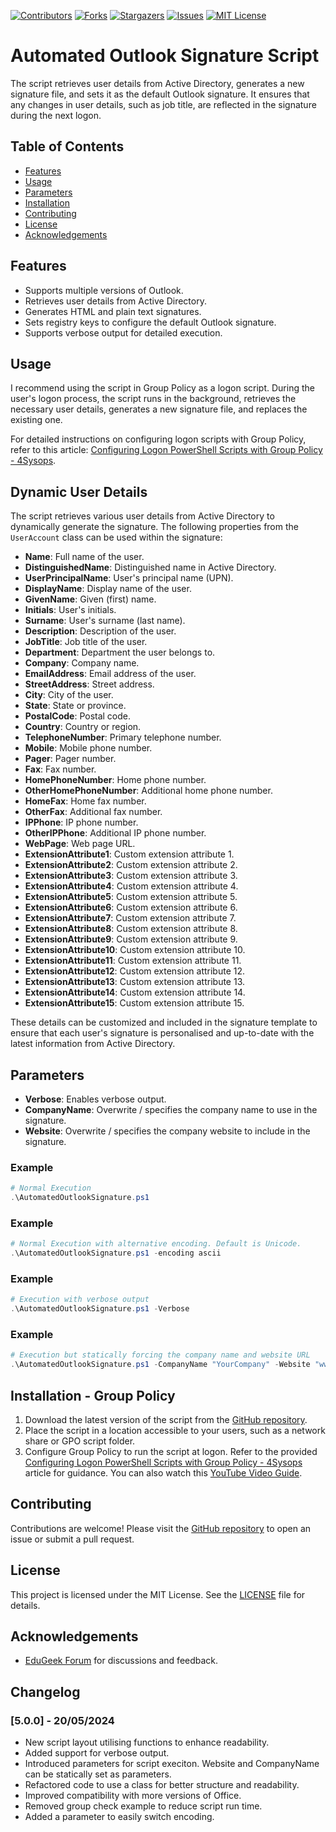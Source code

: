 [![Contributors][contributors-shield]][contributors-url] 
[![Forks][forks-shield]][forks-url]
[![Stargazers][stars-shield]][stars-url]
[![Issues][issues-shield]][issues-url]
[![MIT License][license-shield]][license-url]

# Automated Outlook Signature Script
The script retrieves user details from Active Directory, generates a new signature file, and sets it as the default Outlook signature. It ensures that any changes in user details, such as job title, are reflected in the signature during the next logon.

## Table of Contents
- [Features](#features)
- [Usage](#usage)
- [Parameters](#parameters)
- [Installation](#installation)
- [Contributing](#contributing)
- [License](#license)
- [Acknowledgements](#acknowledgements)

## Features
- Supports multiple versions of Outlook.
- Retrieves user details from Active Directory.
- Generates HTML and plain text signatures.
- Sets registry keys to configure the default Outlook signature.
- Supports verbose output for detailed execution.

## Usage
I recommend using the script in Group Policy as a logon script. During the user's logon process, the script runs in the background, retrieves the necessary user details, generates a new signature file, and replaces the existing one.

For detailed instructions on configuring logon scripts with Group Policy, refer to this article: [Configuring Logon PowerShell Scripts with Group Policy - 4Sysops](https://4sysops.com/archives/configuring-logon-powershell-scripts-with-group-policy/). 

## Dynamic User Details

The script retrieves various user details from Active Directory to dynamically generate the signature. The following properties from the `UserAccount` class can be used within the signature:

- **Name**: Full name of the user.
- **DistinguishedName**: Distinguished name in Active Directory.
- **UserPrincipalName**: User's principal name (UPN).
- **DisplayName**: Display name of the user.
- **GivenName**: Given (first) name.
- **Initials**: User's initials.
- **Surname**: User's surname (last name).
- **Description**: Description of the user.
- **JobTitle**: Job title of the user.
- **Department**: Department the user belongs to.
- **Company**: Company name.
- **EmailAddress**: Email address of the user.
- **StreetAddress**: Street address.
- **City**: City of the user.
- **State**: State or province.
- **PostalCode**: Postal code.
- **Country**: Country or region.
- **TelephoneNumber**: Primary telephone number.
- **Mobile**: Mobile phone number.
- **Pager**: Pager number.
- **Fax**: Fax number.
- **HomePhoneNumber**: Home phone number.
- **OtherHomePhoneNumber**: Additional home phone number.
- **HomeFax**: Home fax number.
- **OtherFax**: Additional fax number.
- **IPPhone**: IP phone number.
- **OtherIPPhone**: Additional IP phone number.
- **WebPage**: Web page URL.
- **ExtensionAttribute1**: Custom extension attribute 1.
- **ExtensionAttribute2**: Custom extension attribute 2.
- **ExtensionAttribute3**: Custom extension attribute 3.
- **ExtensionAttribute4**: Custom extension attribute 4.
- **ExtensionAttribute5**: Custom extension attribute 5.
- **ExtensionAttribute6**: Custom extension attribute 6.
- **ExtensionAttribute7**: Custom extension attribute 7.
- **ExtensionAttribute8**: Custom extension attribute 8.
- **ExtensionAttribute9**: Custom extension attribute 9.
- **ExtensionAttribute10**: Custom extension attribute 10.
- **ExtensionAttribute11**: Custom extension attribute 11.
- **ExtensionAttribute12**: Custom extension attribute 12.
- **ExtensionAttribute13**: Custom extension attribute 13.
- **ExtensionAttribute14**: Custom extension attribute 14.
- **ExtensionAttribute15**: Custom extension attribute 15.

These details can be customized and included in the signature template to ensure that each user's signature is personalised and up-to-date with the latest information from Active Directory.

## Parameters
- **Verbose**: Enables verbose output.
- **CompanyName**: Overwrite / specifies the company name to use in the signature.
- **Website**: Overwrite / specifies the company website to include in the signature.

### Example
```powershell
# Normal Execution
.\AutomatedOutlookSignature.ps1 
```

### Example
```powershell
# Normal Execution with alternative encoding. Default is Unicode.
.\AutomatedOutlookSignature.ps1 -encoding ascii
```

### Example
```powershell
# Execution with verbose output
.\AutomatedOutlookSignature.ps1 -Verbose
```

### Example
```powershell
# Execution but statically forcing the company name and website URL
.\AutomatedOutlookSignature.ps1 -CompanyName "YourCompany" -Website "www.yourcompany.com"
```

## Installation - Group Policy
1. Download the latest version of the script from the [GitHub repository](https://github.com/CaptainQwerty/AutomatedOutlookSignature).
2. Place the script in a location accessible to your users, such as a network share or GPO script folder.
3. Configure Group Policy to run the script at logon. Refer to the provided [Configuring Logon PowerShell Scripts with Group Policy - 4Sysops](https://4sysops.com/archives/configuring-logon-powershell-scripts-with-group-policy/) article for guidance. You can also watch this [YouTube Video Guide](https://www.youtube.com/watch?v=rt9y02iBoPE).

## Contributing
Contributions are welcome! Please visit the [GitHub repository](https://github.com/CaptainQwerty/AutomatedOutlookSignature) to open an issue or submit a pull request.

## License
This project is licensed under the MIT License. See the [LICENSE](https://github.com/CaptainQwerty/AutomatedOutlookSignature/blob/master/LICENSE) file for details.

## Acknowledgements
- [EduGeek Forum](http://www.edugeek.net/forums/scripts/205976-outlook-email-signature-automation-ad-attributes.html#post1760284) for discussions and feedback.

## Changelog

### [5.0.0] - 20/05/2024
- New script layout utilising functions to enhance readability.
- Added support for verbose output.
- Introduced parameters for script execiton. Website and CompanyName can be statically set as parameters.
- Refactored code to use a class for better structure and readability.
- Improved compatibility with more versions of Office.
- Removed group check example to reduce script run time.
- Added a parameter to easily switch encoding.

[contributors-shield]: https://img.shields.io/github/contributors/CaptainQwerty/AutomatedOutlookSignature.svg?style=for-the-badge
[contributors-url]: https://github.com/CaptainQwerty/AutomatedOutlookSignature/graphs/contributors
[forks-shield]: https://img.shields.io/github/forks/CaptainQwerty/AutomatedOutlookSignature.svg?style=for-the-badge
[forks-url]: https://github.com/CaptainQwerty/AutomatedOutlookSignature/network/members
[stars-shield]: https://img.shields.io/github/stars/CaptainQwerty/AutomatedOutlookSignature.svg?style=for-the-badge
[stars-url]: https://github.com/CaptainQwerty/AutomatedOutlookSignature/stargazers
[issues-shield]: https://img.shields.io/github/issues/CaptainQwerty/AutomatedOutlookSignature.svg?style=for-the-badge
[issues-url]: https://github.com/CaptainQwerty/AutomatedOutlookSignature/issues
[license-shield]: https://img.shields.io/github/license/CaptainQwerty/AutomatedOutlookSignature.svg?style=for-the-badge
[license-url]: https://github.com/CaptainQwerty/AutomatedOutlookSignature/blob/master/LICENSE